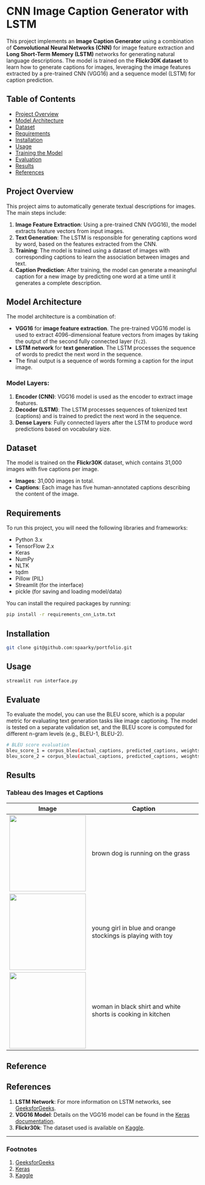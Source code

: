 # CNN Image Caption Generator with LSTM

This project implements an **Image Caption Generator** using a combination of **Convolutional Neural Networks (CNN)** for image feature extraction and **Long Short-Term Memory (LSTM)** networks for generating natural language descriptions. The model is trained on the **Flickr30K dataset** to learn how to generate captions for images, leveraging the image features extracted by a pre-trained CNN (VGG16) and a sequence model (LSTM) for caption prediction.

## Table of Contents

- [Project Overview](#project-overview)
- [Model Architecture](#model-architecture)
- [Dataset](#dataset)
- [Requirements](#requirements)
- [Installation](#installation)
- [Usage](#usage)
- [Training the Model](#training-the-model)
- [Evaluation](#evaluation)
- [Results](#results)
- [References](#references)

## Project Overview

This project aims to automatically generate textual descriptions for images. The main steps include:

1. **Image Feature Extraction**: Using a pre-trained CNN (VGG16), the model extracts feature vectors from input images.
2. **Text Generation**: The LSTM is responsible for generating captions word by word, based on the features extracted from the CNN.
3. **Training**: The model is trained using a dataset of images with corresponding captions to learn the association between images and text.
4. **Caption Prediction**: After training, the model can generate a meaningful caption for a new image by predicting one word at a time until it generates a complete description.

## Model Architecture

The model architecture is a combination of:
- **VGG16** for **image feature extraction**. The pre-trained VGG16 model is used to extract 4096-dimensional feature vectors from images by taking the output of the second fully connected layer (`fc2`).
- **LSTM network** for **text generation**. The LSTM processes the sequence of words to predict the next word in the sequence.
- The final output is a sequence of words forming a caption for the input image.

### Model Layers:
1. **Encoder (CNN)**: VGG16 model is used as the encoder to extract image features.
2. **Decoder (LSTM)**: The LSTM processes sequences of tokenized text (captions) and is trained to predict the next word in the sequence.
3. **Dense Layers**: Fully connected layers after the LSTM to produce word predictions based on vocabulary size.

## Dataset

The model is trained on the **Flickr30K** dataset, which contains 31,000 images with five captions per image.

- **Images**: 31,000 images in total.
- **Captions**: Each image has five human-annotated captions describing the content of the image.

## Requirements

To run this project, you will need the following libraries and frameworks:

- Python 3.x
- TensorFlow 2.x
- Keras
- NumPy
- NLTK
- tqdm
- Pillow (PIL)
- Streamlit (for the interface)
- pickle (for saving and loading model/data)

You can install the required packages by running:

```bash
pip install -r requirements_cnn_Lstm.txt
```
## Installation

```bash
git clone git@github.com:spaarky/portfolio.git
```

## Usage
```bash
streamlit run interface.py
```
## Evaluate

To evaluate the model, you can use the BLEU score, which is a popular metric for evaluating text generation tasks like image captioning. The model is tested on a separate validation set, and the BLEU score is computed for different n-gram levels (e.g., BLEU-1, BLEU-2).

```bash
# BLEU score evaluation
bleu_score_1 = corpus_bleu(actual_captions, predicted_captions, weights=(1.0, 0, 0, 0))
bleu_score_2 = corpus_bleu(actual_captions, predicted_captions, weights=(0.5, 0.5, 0, 0))
```

## Results

### Tableau des Images et Captions

| Image | Caption |
|-------|---------|
| <img src="https://previews.123rf.com/images/tdietrich/tdietrich1309/tdietrich130900038/22119976-chien-qui-court-dans-un-pr%C3%A9.jpg" width="200"/> | brown dog is running on the grass |
| <img src="https://previews.123rf.com/images/oksun70/oksun701206/oksun70120600120/14105349-enfant-qui-joue-des-blocs-de-jouet-isol%C3%A9-sur-fond-blanc.jpg" width="200"/> | young girl in blue and orange stockings is playing with toy|
| <img src="https://img.freepik.com/photos-gratuite/homme-cuisine-homme-afro-americain-sejournant-dans-cuisine-homme-t-shirt-noir_1157-48443.jpg" width="200"/> | woman in black shirt and white shorts is cooking in kitchen |

## Reference

## References

1. **LSTM Network**: For more information on LSTM networks, see [GeeksforGeeks](#LSTM-Network).
2. **VGG16 Model**: Details on the VGG16 model can be found in the [Keras documentation](#VGG16-Model).
3. **Flickr30k**: The dataset used is available on [Kaggle](#Flickr30k).

---

### Footnotes

1. <a name="LSTM-Network"></a> [GeeksforGeeks](https://www.geeksforgeeks.org/deep-learning-introduction-to-long-short-term-memory/)
2. <a name="VGG16-Model"></a> [Keras](https://keras.io/api/applications/vgg/)
3. <a name="Flickr30k"></a> [Kaggle](https://www.kaggle.com/datasets/eeshawn/flickr30k)

